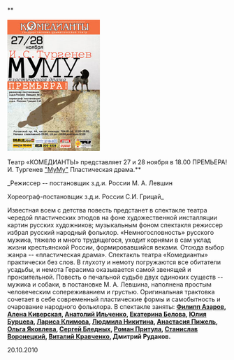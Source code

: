 \*\*


[
![](image-01.jpg)
][0]


Театр «КОМЕДИАНТЫ» представляет 27 и 28 ноября в 18.00 ПРЕМЬЕРА! И. Тургенев ["МуМу"][0] Пластическая драма.\*\*


\_Режиссер -- постановщик з.д.и. России М. А. Левшин


Хореограф-постановщик з.д.и. России С.И. Грицай\_


Известная всем с детства повесть предстанет в спектакле театра чередой пластических этюдов на фоне художественной инсталляции картин русских художников; музыкальным фоном спектакля режиссер избрал русский народный фольклор. «Немногословность» русского мужика, тяжело и много трудящегося, уходит корнями в сам уклад жизни крестьянской России, формировавшийся веками. Отсюда выбор жанра -- «пластическая драма». Спектакль театра «Комедианты» практически без слов. В глухоту и немоту погружаются все обитатели усадьбы, и немота Герасима оказывается самой звенящей и пронзительной. Повесть о печальной судьбе двух одиноких существ -- мужика и собаки, в постановке М. А. Левшина, наполнена простым человеческим сопереживанием и грустью. Оригинальная трактовка сочетает в себе современный пластические формы и самобытность и очарование народного фольклора. В спектакле заняты: **[Филипп Азаров][1], [Алена Киверская][2], [Анатолий Ильченко][3], [Екатерина Белова][4], [Юлия Бурцева][5], [Лариса Климова][6], [Людмила Никитина][7], [Анастасия Пижель][8], [Ольга Яковлева][9], [Сергей Бледных][10], [Роман Притула][11], [Станислав Воронецкий][12], [Виталий Кравченко][13], [][14]Дмитрий Рудаков.**


20.10.2010

[0]: ../../performance/krepostnaya-lyubov-mumu "Крепостная любовь (Муму)"
[1]: ../../person/filipp-azarov "Филипп Азаров"
[2]: ../../person/alyona-azarova "Алёна Азарова"
[3]: ../../person/anatolii-ilchenko "Анатолий Ильченко"
[4]: ../../person/ekaterina-belova "Екатерина Белова"
[5]: ../../person/yuliya-burtseva "Юлия Бурцева"
[6]: ../../person/larisa-klimova "Лариса Климова"
[7]: ../../person/lyudmila-nikitina "Людмила Никитина"
[8]: ../../person/anastasiya-pizhel "Анастасия Пижель"
[9]: ../../person/olga-yakovleva "Ольга Яковлева"
[10]: ../../person/sergei-blednykh "Сергей Бледных"
[11]: ../../person/roman-pritula "Роман Притула"
[12]: ../../person/stanislav-voronetskii "Станислав Воронецкий"
[13]: ../../person/vitalii-kravchenko "Виталий Кравченко"
[14]: ../../person/ilya-bezruk "Илья Безрук"